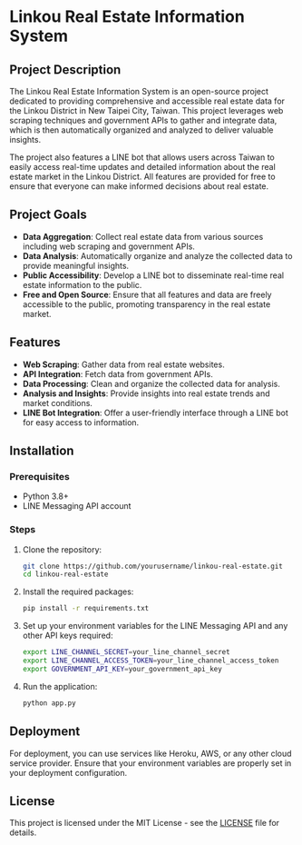 # Linkou Real Estate Information System

## Project Description

The Linkou Real Estate Information System is an open-source project dedicated to providing comprehensive and accessible real estate data for the Linkou District in New Taipei City, Taiwan. This project leverages web scraping techniques and government APIs to gather and integrate data, which is then automatically organized and analyzed to deliver valuable insights.

The project also features a LINE bot that allows users across Taiwan to easily access real-time updates and detailed information about the real estate market in the Linkou District. All features are provided for free to ensure that everyone can make informed decisions about real estate.

## Project Goals

- **Data Aggregation**: Collect real estate data from various sources including web scraping and government APIs.
- **Data Analysis**: Automatically organize and analyze the collected data to provide meaningful insights.
- **Public Accessibility**: Develop a LINE bot to disseminate real-time real estate information to the public.
- **Free and Open Source**: Ensure that all features and data are freely accessible to the public, promoting transparency in the real estate market.

## Features

- **Web Scraping**: Gather data from real estate websites.
- **API Integration**: Fetch data from government APIs.
- **Data Processing**: Clean and organize the collected data for analysis.
- **Analysis and Insights**: Provide insights into real estate trends and market conditions.
- **LINE Bot Integration**: Offer a user-friendly interface through a LINE bot for easy access to information.

## Installation

### Prerequisites

- Python 3.8+
- LINE Messaging API account

### Steps

1. Clone the repository:
    ```bash
    git clone https://github.com/yourusername/linkou-real-estate.git
    cd linkou-real-estate
    ```

2. Install the required packages:
    ```bash
    pip install -r requirements.txt
    ```

3. Set up your environment variables for the LINE Messaging API and any other API keys required:
    ```bash
    export LINE_CHANNEL_SECRET=your_line_channel_secret
    export LINE_CHANNEL_ACCESS_TOKEN=your_line_channel_access_token
    export GOVERNMENT_API_KEY=your_government_api_key
    ```

4. Run the application:
    ```bash
    python app.py
    ```

## Deployment

For deployment, you can use services like Heroku, AWS, or any other cloud service provider. Ensure that your environment variables are properly set in your deployment configuration.


## License

This project is licensed under the MIT License - see the [LICENSE](LICENSE) file for details.
